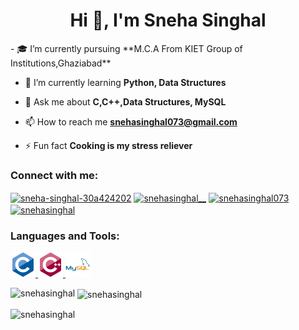 <h1 align="center">Hi 👋, I'm Sneha Singhal</h1>
-     🎓 I’m currently pursuing **M.C.A  From KIET Group of Institutions,Ghaziabad**

- 🌱 I’m currently learning **Python, Data Structures**

- 💬 Ask me about **C,C++,Data Structures, MySQL**

- 📫 How to reach me **snehasinghal073@gmail.com**

- ⚡ Fun fact **Cooking is my stress reliever**

<h3 align="left">Connect with me:</h3>
<p align="left">
<a href="https://linkedin.com/in/sneha-singhal-30a424202" target="blank"><img align="center" src="https://raw.githubusercontent.com/rahuldkjain/github-profile-readme-generator/master/src/images/icons/Social/linked-in-alt.svg" alt="sneha-singhal-30a424202" height="30" width="40" /></a>
<a href="https://instagram.com/snehasinghal__" target="blank"><img align="center" src="https://raw.githubusercontent.com/rahuldkjain/github-profile-readme-generator/master/src/images/icons/Social/instagram.svg" alt="snehasinghal__" height="30" width="40" /></a>
<a href="https://www.hackerrank.com/snehasinghal073" target="blank"><img align="center" src="https://raw.githubusercontent.com/rahuldkjain/github-profile-readme-generator/master/src/images/icons/Social/hackerrank.svg" alt="snehasinghal073" height="30" width="40" /></a>
<a href="https://www.leetcode.com/snehasinghal" target="blank"><img align="center" src="https://raw.githubusercontent.com/rahuldkjain/github-profile-readme-generator/master/src/images/icons/Social/leet-code.svg" alt="snehasinghal" height="30" width="40" /></a>
</p>

<h3 align="left">Languages and Tools:</h3>
<p align="left"> <a href="https://www.cprogramming.com/" target="_blank"> <img src="https://raw.githubusercontent.com/devicons/devicon/master/icons/c/c-original.svg" alt="c" width="40" height="40"/> </a> <a href="https://www.w3schools.com/cpp/" target="_blank"> <img src="https://raw.githubusercontent.com/devicons/devicon/master/icons/cplusplus/cplusplus-original.svg" alt="cplusplus" width="40" height="40"/> </a> <a href="https://www.mysql.com/" target="_blank"> <img src="https://raw.githubusercontent.com/devicons/devicon/master/icons/mysql/mysql-original-wordmark.svg" alt="mysql" width="40" height="40"/> </a> </p>

<p><img align="left" src="https://github-readme-stats.vercel.app/api/top-langs?username=snehasinghal&show_icons=true&locale=en&layout=compact" alt="snehasinghal" /></p>

<p>&nbsp;<img align="center" src="https://github-readme-stats.vercel.app/api?username=snehasinghal&show_icons=true&locale=en" alt="snehasinghal" /></p>

<p><img align="center" src="https://github-readme-streak-stats.herokuapp.com/?user=snehasinghal&" alt="snehasinghal" /></p>
